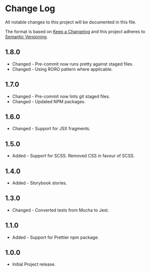 # Change Log

All notable changes to this project will be documented in this file.

The format is based on [Keep a Changelog](http://keepachangelog.com/)
and this project adheres to [Semantic Versioning](http://semver.org/).

## 1.8.0

- Changed - Pre-commit now runs pretty against staged files.
- Changed - Using RORO pattern where applicable.

## 1.7.0

- Changed - Pre-commit now lints git staged files.
- Changed - Updated NPM packages.

## 1.6.0

- Changed - Support for JSX fragments.

## 1.5.0

- Added - Support for SCSS. Removed CSS in favour of SCSS.

## 1.4.0

- Added - Storybook stories.

## 1.3.0

- Changed - Converted tests from Mocha to Jest.

## 1.1.0

- Added - Support for Prettier npm package.

## 1.0.0

- Initial Project release.